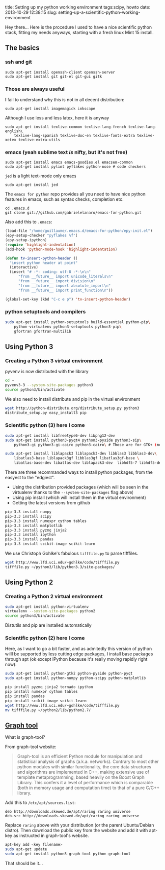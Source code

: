 title: Setting up my python working environment
tags:scipy, howto
date: 2013-10-29 12:38:15
slug: setting-up-a-scientific-python-working-environment


Hey there... Here is the procedure I used to have a nice scientific
python stack, fitting my needs anyways, starting with a fresh linux
Mint 15 install.

<!-- TEASER_END -->

## The basics

### ssh and git

	sudo apt-get install openssh-client openssh-server
	sudo apt-get install git git-el git-gui gitk

### Those are always useful

I fail to understand why this is not in all decent distribution:

	sudo apt-get install imagemagick inkscape

Although I use less and less latex, here it is anyway

	sudo apt-get install texlive-common texlive-lang-french texlive-lang-english\
		texlive-lang-spanish texlive-doc-en texlive-fonts-extra texlive-xetex texlive-extra-utils

### emacs (yeah sublime text *is* nifty, but it's not free)

	sudo apt-get install emacs emacs-goodies.el emacsen-common
	sudo apt-get install pylint pyflakes python-nose # code checkers

`jed` is a light text-mode only emacs

	sudo apt-get install jed

The `emacs for python` repo provides all you need to have nice python features
in emacs, such as syntax checks, completion etc.

	cd .emacs.d
	git clone git://github.com/gabrielelanaro/emacs-for-python.git

Also add this to `.emacs`:

``` lisp
(load-file "/home/guillaume/.emacs.d/emacs-for-python/epy-init.el")
(epy-setup-checker "pyflakes %f")
(epy-setup-ipython)
(require 'highlight-indentation)
(add-hook 'python-mode-hook 'highlight-indentation)

(defun tv-insert-python-header ()
  "insert python header at point"
  (interactive)
  (insert "# -*- coding: utf-8 -*-\n\n"
	  "from __future__ import unicode_literals\n"
	  "from __future__ import division\n"
	  "from __future__ import absolute_import\n"
	  "from __future__ import print_function\n"))

(global-set-key (kbd "C-c e p") 'tv-insert-python-header)
```

### python setuptools and compilers

``` bash
sudo apt-get install python-setuptools build-essential python-pip\
	python-virtualenv python3-setuptools python3-pip\
	gfortran gfortran-multilib
```

## Using Python 3

### Creating a Python 3 virtual environment

pyvenv is now distributed with the library

``` bash
cd ~
pyvenv3-3 --system-site-packages python3
source python3/bin/activate
```
We also need to install distribute and pip in the virtual environment

``` bash
wget http://python-distribute.org/distribute_setup.py python3
distribute_setup.py easy_install3 pip
```

### Scientific python (3) here I come

``` bash
sudo apt-get install libfreetype6-dev libpng12-dev
sudo apt-get install python3-pyqt4 python3-pyside python3-sip\
	python3-gi python3-gi-cairo python3-cairo\ # Those are for GTK+ (not so obvious, is it?)

sudo apt-get install liblapack3 liblapack3-dev libblas3 libblas3-dev\
	libatlas3-base liblapack3gf libblas3gf libatlas3gf-base \
	libatlas-base-dev libatlas-dev liblapack3-dev  libhdf5-7 libhdf5-dev
```


There are three recommanded ways to install python packages, from the
easyest to the "edgiest".

 * Using the distribution provided packages (which will be seen in the
   virtualenv thanks to the `--system-site-packages` flag above)
 * Using pip install (which will install them in the virtual environment)
 * Getting the latest versions from github

``` bash
pip-3.3 install numpy
pip-3.3 install scipy
pip-3.3 install numexpr cython tables
pip-3.3 install matplotlib
pip-3.3 install pyzmq jinja2
pip-3.3 install ipython
pip-3.3 install pandas
pip-3.3 install scikit-image scikit-learn
```

We use Christoph Gohlke's fabulous `tifffile.py` to parse tifffiles.

``` bash
wget http://www.lfd.uci.edu/~gohlke/code/tifffile.py
tifffile.py ~/python3/lib/python3.3/site-packages/
```


## Using Python 2

### Creating a Python 2 virtual environment


``` bash
sudo apt-get install python-virtualenv
virtualenv --system-site-packages python2
source python3/bin/activate
```
Distutils and pip are installed automatically


### Scientific python (2) here I come

Here, as I want to go a bit faster, and as admitedly this version of
python willl be supported by less cutting edge packages, I install base packages
through apt (ok except IPython because it's really moving rapidly right now):

``` bash
sudo apt-get install python-gtk2 python-pyside python-pyqt
sudo apt-get install python-numpy python-scipy python-matplotlib

pip install pyzmq jinja2 tornado ipython
pip install numexpr cython tables
pip install pandas
pip install scikit-image scikit-learn
wget http://www.lfd.uci.edu/~gohlke/code/tifffile.py
mv tifffile.py ~/python2/lib/python2.7/
```

## [Graph tool](http://graph-tool.skewed.de)


What is graph-tool?

From graph-tool website:

> Graph-tool is an efficient Python module for manipulation and  statistical analysis of graphs (a.k.a. networks). Contrary to most other python modules with similar functionality, the core data structures and algorithms are implemented in C++, making extensive use of template metaprogramming, based heavily on the Boost Graph Library. This confers it a level of performance which is comparable (both in memory usage and computation time) to that of a pure C/C++ library.

Add this to `/etc/apt/sources.list`:

	deb http://downloads.skewed.de/apt/raring raring universe
	deb-src http://downloads.skewed.de/apt/raring raring universe

Replace `raring` above with your distribution (or the parent Ubuntu/Debian distro).
Then download the public key from the website and add it with apt-key
as instructed in graph-tool's website.

``` bash
apt-key add <key filename>
sudo apt-get update
sudo apt-get install python3-graph-tool python-graph-tool
```

That should be it...
